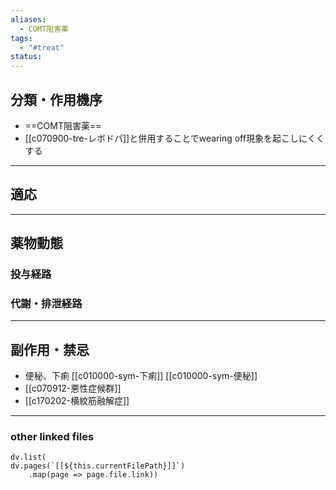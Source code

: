 ```yaml
---
aliases:
  - COMT阻害薬
tags:
  - "#treat"
status:
---
```

## 分類・作用機序
- ==COMT阻害薬==
- [[c070900-tre-レボドパ]]と併用することでwearing off現象を起こしにくくする
---
## 適応
---
## 薬物動態
### 投与経路
### 代謝・排泄経路
---
## 副作用・禁忌
- 便秘、下痢
[[c010000-sym-下痢]]
[[c010000-sym-便秘]]
- [[c070912-悪性症候群]]
- [[c170202-横紋筋融解症]]

---
### other linked files
```dataviewjs
dv.list(
dv.pages(`[[${this.currentFilePath}]]`)
	.map(page => page.file.link))
```


